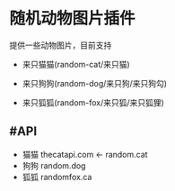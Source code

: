 # 随机动物图片插件

提供一些动物图片，目前支持

- 来只猫猫(random-cat/来只猫)

- 来只狗狗(random-dog/来只狗/来只狗勾)

- 来只狐狐(random-fox/来只狐/来只狐狸)


#API
-

- 猫猫 thecatapi.com <- random.cat
- 狗狗 random.dog
- 狐狐 randomfox.ca
